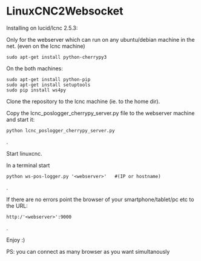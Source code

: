 LinuxCNC2Websocket
==================

Installing on lucid/lcnc 2.5.3:

Only for the webserver which can run on any ubuntu/debian machine in the net. (even on the lcnc machine)

	sudo apt-get install python-cherrypy3
	
On the both machines:

	sudo apt-get install python-pip
	sudo apt-get install setuptools
	sudo pip install ws4py


Clone the repository to the lcnc machine (ie. to the home dir).

Copy the lcnc_poslogger_cherrypy_server.py file to the webserver machine and start it:

	python lcnc_poslogger_cherrypy_server.py
.

Start linuxcnc.

In a terminal start 

	python ws-pos-logger.py '<webserver>'   #(IP or hostname)

.

If there are no errors point the browser of your smartphone/tablet/pc etc
to the URL:

	http:/'<webserver>':9000

.

Enjoy :)

PS: you can connect as many browser as you want simultanously
